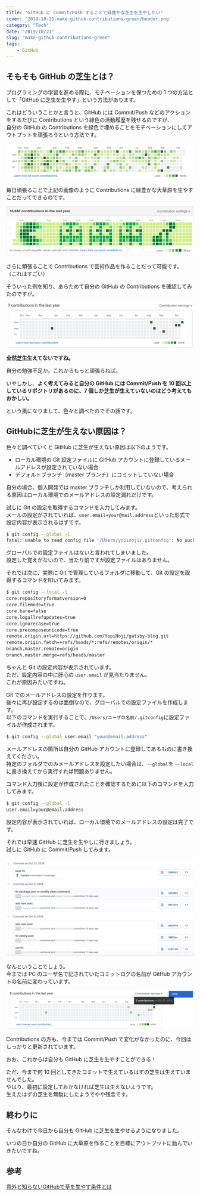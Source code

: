 ```yaml
---
title: "GitHub に Commit/Push することで緑豊かな芝生を生やしたい"
cover: '2019-10-21-make-github-contributions-green/header.png'
category: "Tech"
date: "2019/10/21"
slug: "make-github-contributions-green"
tags:
    - GitHub
---
```


## そもそも GitHub の芝生とは？

プログラミングの学習を進める際に、モチベーションを保つための 1 つの方法として「GitHub に芝生を生やす」という方法があります。

これはどういうことかと言うと、GitHub には Commit/Push などのアクションをするたびに Contributions という緑色の活動履歴を残せるのですが、  
自分の GitHub の Contributions を緑色で埋めることをモチベーションにしてアウトプットを頑張ろうという方法です。

![github-many-contributions-example](./github-many-contributions-example.png)

毎日頑張ることで上記の画像のように Contributions に緑豊かな大草原を生やすことだってできるのです。

![github-contributions-art-example](./github-contributions-art-example.png)

さらに頑張ることで Contributions で芸術作品を作ることだって可能です。  
（これはすごい）

そういった例を知り、あらためて自分の GitHub の Contributions を確認してみたのですが。

![github-my-contributions](./github-my-contributions.png)

**全然芝生生えてないですね。**

自分の勉強不足か。これからもっと頑張らねば。

いやしかし、**よく考えてみると自分の GitHub には Commit/Push を 10 回以上しているリポジトリがあるのに、7 個しか芝生が生えていないのはどう考えてもおかしい。**

という風になりまして、色々と調べたのでその話です。

## GitHubに芝生が生えない原因は？

色々と調べていくと GitHub に芝生が生えない原因は以下のようです。

- ローカル環境の Git 設定ファイルに GitHub アカウントに登録しているメールアドレスが設定されていない場合
- デフォルトブランチ（master ブランチ）にコミットしていない場合

自分の場合、個人開発では master ブランチしか利用していないので、考えられる原因はローカル環境でのメールアドレスの設定漏れだけです。

試しに Git の設定を取得するコマンドを入力してみます。  
メールの設定がされていれば、`user.email=your@mail.address`といった形式で設定内容が表示されるはずです。

```bash
$ git config --global -l
fatal: unable to read config file '/Users/yopinoji/.gitconfig': No such file or directory

```

グローバルでの設定ファイルはないと言われてしまいました。  
設定した覚えがないので、当たり前ですが設定ファイルはありません。

それでは次に、実際に Git で管理しているフォルダに移動して、Git の設定を取得するコマンドを叩いてみます。

```bash
$ git config --local -l
core.repositoryformatversion=0
core.filemode=true
core.bare=false
core.logallrefupdates=true
core.ignorecase=true
core.precomposeunicode=true
remote.origin.url=https://github.com/YopiNoji/gatsby-blog.git
remote.origin.fetch=+refs/heads/*:refs/remotes/origin/*
branch.master.remote=origin
branch.master.merge=refs/heads/master
```

ちゃんと Git の設定内容が表示されています。  
ただ、設定内容の中に肝心の `user.email` が見当たりません。  
これが原因みたいですね。

Git でのメールアドレスの設定を作ります。  
後々に再び設定するのは面倒なので、グローバルでの設定ファイルを作成します。  
以下のコマンドを実行することで、`/Users/ユーザの名前/.gitconfig`に設定ファイルが作成されます。

```bash
$ git config --global user.email "your@email.address"
```

メールアドレスの箇所は自分の GitHub アカウントに登録してあるものに書き換えてください。  
特定のフォルダでのみメールアドレスを設定したい場合は、`--global`を `--local` に書き換えてから実行すれば問題ありません。

コマンド入力後に設定が作成されたことを確認するために以下のコマンドを入力してみます。

```bash
$ git config --global -l
user.email=your@email.address
```

設定内容が表示されていれば、ローカル環境でのメールアドレスの設定は完了です。

それでは早速 GitHub に芝生を生やしに行きましょう。  
試しに GitHub に Commit/Push してみます。

![after-fix-setting-github-commit-log](./after-fix-setting-github-commit-log.png)

なんということでしょう。  
今までは PC のユーザ名で記されていたコミットログの名前が GitHub アカウントの名前に変わっています。

![after-fix-setting-github-contributions](./after-fix-setting-github-contributions.png)

Contributions の方も、今までは Commit/Push で変化がなかったのに、今回はしっかりと更新されています。

おお、これからは自分も GitHub に芝生を生やすことができる！

ただ、今まで何 10 回としてきたコミットで生えているはずの芝生は生えていませんでした。  
やはり、最初に設定しておかなければ芝生は生えないようです。  
生えたはずの芝生を無駄にしたようでやや残念です。


## 終わりに

そんなわけで今日から自分も GitHub に芝生を生やせるようになりました。

いつの日か自分の GitHub に大草原を作ることを目標にアウトプットに励んでいきたいですね。

## 参考

[意外と知らないGitHubで草を生やす条件とは](https://findy-code.io/engineer-lab/github-contributions-rule)
